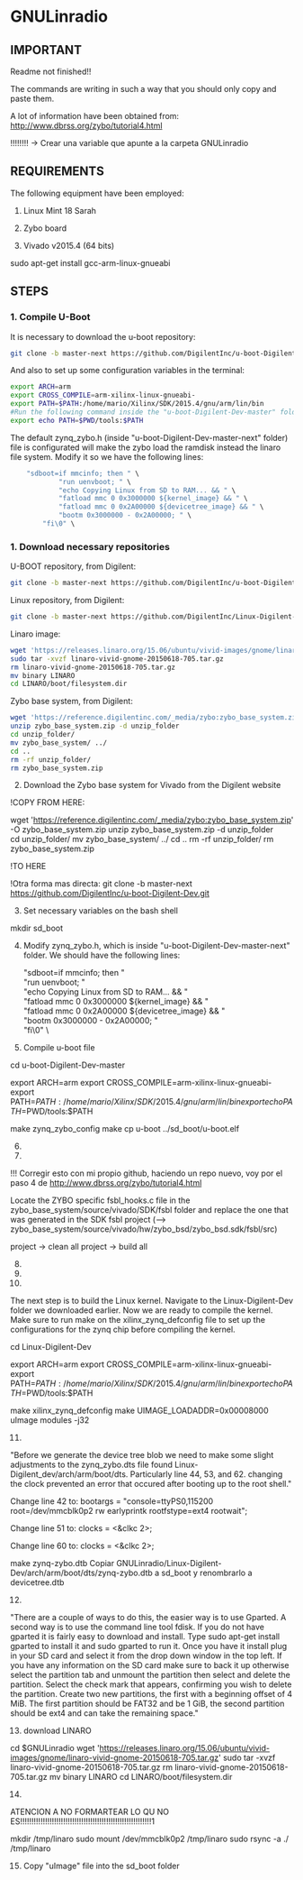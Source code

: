 
GNULinradio
============

IMPORTANT
------------

Readme not finished!!

The commands are writing in such a way that you should only copy and paste them.

A lot of information have been obtained from: http://www.dbrss.org/zybo/tutorial4.html

!!!!!!!! -> Crear una variable que apunte a la carpeta GNULinradio

REQUIREMENTS
------------

The following equipment have been employed:

1. Linux Mint 18 Sarah

2. Zybo board

3. Vivado v2015.4 (64 bits)


sudo apt-get install gcc-arm-linux-gnueabi

 


STEPS
------------

### 1. Compile U-Boot ###


It is necessary to download the u-boot repository:

~~~bash
git clone -b master-next https://github.com/DigilentInc/u-boot-Digilent-Dev.git
~~~


And also to set up some configuration variables in the terminal:

~~~bash
export ARCH=arm
export CROSS_COMPILE=arm-xilinx-linux-gnueabi-
export PATH=$PATH:/home/mario/Xilinx/SDK/2015.4/gnu/arm/lin/bin
#Run the following command inside the "u-boot-Digilent-Dev-master" folder
export echo PATH=$PWD/tools:$PATH
~~~


The default zynq_zybo.h (inside "u-boot-Digilent-Dev-master-next" folder) file is configurated will make the zybo load the ramdisk instead the linaro file system. Modify it so we have the following lines:

~~~C
	"sdboot=if mmcinfo; then " \
			"run uenvboot; " \
			"echo Copying Linux from SD to RAM... && " \
			"fatload mmc 0 0x3000000 ${kernel_image} && " \
			"fatload mmc 0 0x2A00000 ${devicetree_image} && " \
			"bootm 0x3000000 - 0x2A00000; " \
		"fi\0" \
~~~















### 1. Download necessary repositories ###


U-BOOT repository, from Digilent:
~~~bash
git clone -b master-next https://github.com/DigilentInc/u-boot-Digilent-Dev.git
~~~


Linux repository, from Digilent:
~~~bash
git clone -b master-next https://github.com/DigilentInc/Linux-Digilent-Dev.git
~~~


Linaro image:
~~~bash
wget 'https://releases.linaro.org/15.06/ubuntu/vivid-images/gnome/linaro-vivid-gnome-20150618-705.tar.gz'
sudo tar -xvzf linaro-vivid-gnome-20150618-705.tar.gz
rm linaro-vivid-gnome-20150618-705.tar.gz
mv binary LINARO
cd LINARO/boot/filesystem.dir
~~~


Zybo base system, from Digilent:
~~~bash
wget 'https://reference.digilentinc.com/_media/zybo:zybo_base_system.zip' -O zybo_base_system.zip
unzip zybo_base_system.zip -d unzip_folder	
cd unzip_folder/
mv zybo_base_system/ ../
cd ..
rm -rf unzip_folder/
rm zybo_base_system.zip
~~~


2. Download the Zybo base system for Vivado from the Digilent website 

!COPY FROM HERE:

wget 'https://reference.digilentinc.com/_media/zybo:zybo_base_system.zip' -O zybo_base_system.zip
unzip zybo_base_system.zip -d unzip_folder	
cd unzip_folder/
mv zybo_base_system/ ../
cd ..
rm -rf unzip_folder/
rm zybo_base_system.zip

!TO HERE

!Otra forma mas directa:
git clone -b master-next https://github.com/DigilentInc/u-boot-Digilent-Dev.git







3. Set necessary variables on the bash shell

mkdir sd_boot




4. Modify zynq_zybo.h, which is inside "u-boot-Digilent-Dev-master-next" folder. We should have the following lines:

	"sdboot=if mmcinfo; then " \
			"run uenvboot; " \
			"echo Copying Linux from SD to RAM... && " \
			"fatload mmc 0 0x3000000 ${kernel_image} && " \
			"fatload mmc 0 0x2A00000 ${devicetree_image} && " \
			"bootm 0x3000000 - 0x2A00000; " \
		"fi\0" \


5. Compile u-boot file


cd u-boot-Digilent-Dev-master

export ARCH=arm
export CROSS_COMPILE=arm-xilinx-linux-gnueabi-
export PATH=$PATH:/home/mario/Xilinx/SDK/2015.4/gnu/arm/lin/bin
export echo PATH=$PWD/tools:$PATH



make zynq_zybo_config
make
cp u-boot ../sd_boot/u-boot.elf



6. 

7. 



!!! Corregir esto con mi propio github, haciendo un repo nuevo, voy por el paso 4 de http://www.dbrss.org/zybo/tutorial4.html

Locate the ZYBO specific fsbl_hooks.c file in the zybo_base_system/source/vivado/SDK/fsbl folder and replace the one that was generated in the SDK fsbl project (-->   zybo_base_system/source/vivado/hw/zybo_bsd/zybo_bsd.sdk/fsbl/src)

project -> clean all
project -> build all


8.

9.

10.

The next step is to build the Linux kernel. Navigate to the Linux-Digilent-Dev folder we downloaded earlier. Now we are ready to compile the kernel. Make sure to run make on the xilinx_zynq_defconfig file to set up the configurations for the zynq chip before compiling the kernel.


cd Linux-Digilent-Dev

export ARCH=arm
export CROSS_COMPILE=arm-xilinx-linux-gnueabi-
export PATH=$PATH:	/home/mario/Xilinx/SDK/2015.4/gnu/arm/lin/bin
export echo PATH=$PWD/tools:$PATH

make xilinx_zynq_defconfig
make UIMAGE_LOADADDR=0x00008000 uImage modules -j32


11.

"Before we generate the device tree blob we need to make some slight adjustments to the zynq_zybo.dts file found Linux-Digilent_dev/arch/arm/boot/dts. Particularly line 44, 53, and 62. changing the clock prevented an error that occured after booting up to the root shell."


Change line 42 to:
		bootargs = "console=ttyPS0,115200 root=/dev/mmcblk0p2 rw earlyprintk rootfstype=ext4 rootwait";

Change line 51 to:
			clocks = <&clkc 2>;

Change line 60 to:
			clocks = <&clkc 2>;



make zynq-zybo.dtb
Copiar GNULinradio/Linux-Digilent-Dev/arch/arm/boot/dts/zynq-zybo.dtb a sd_boot y renombrarlo a devicetree.dtb


12.  
"There are a couple of ways to do this, the easier way is to use Gparted. A second way is to use the command line tool fdisk. If you do not have gparted it is fairly easy to download and install. Type sudo apt-get install gparted to install it and sudo gparted to run it. Once you have it install plug in your SD card and select it from the drop down window in the top left. If you have any information on the SD card make sure to back it up otherwise select the partition tab and unmount the partition then select and delete the partition. Select the check mark that appears, confirming you wish to delete the partition. Create two new partitions, the first with a beginning offset of 4 MiB. The first partition should be FAT32 and be 1 GiB, the second partition should be ext4 and can take the remaining space."





13. download LINARO

cd $GNULinradio
wget 'https://releases.linaro.org/15.06/ubuntu/vivid-images/gnome/linaro-vivid-gnome-20150618-705.tar.gz'
sudo tar -xvzf linaro-vivid-gnome-20150618-705.tar.gz
rm linaro-vivid-gnome-20150618-705.tar.gz
mv binary LINARO
cd LINARO/boot/filesystem.dir


14.

ATENCION A NO FORMARTEAR LO QU NO ES!!!!!!!!!!!!!!!!!!!!!!!!!!!!!!!!!!!!!!!!!!!!!!!!!!!!!!!!!!1

mkdir /tmp/linaro
sudo mount /dev/mmcblk0p2 /tmp/linaro
sudo rsync -a ./ /tmp/linaro



15. Copy "uImage" file into the sd_boot folder
 









